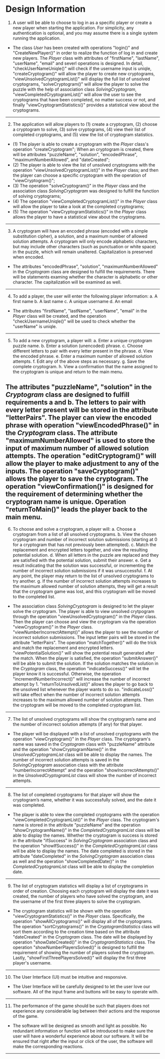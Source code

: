 # Design Information


1. A user will be able to choose to log in as a specific ​player ​or create a new player when starting the application. For simplicity, any authentication is optional, and you may assume there is a single system running the application.

* The class *User* has been created with operations "login()" and "CreateNewPlayer()" in order to realize the function of log in and create new players. The *Player* class with attributes of "firstName", "lastName", "userName", "email" and severl operations is designed. In detail, "checkUserNameUniqle()" will check if the username input is uniqle, "createCryptogram()" will allow the player to create new cryptograms, "viewUnsolvedCryptogramList()" will display the full list of unsolved cryptograms, "solveCryptogram()" will allow the player to solve the puzzle with the help of association class *SolvingCryptogram*, "viewCompletedCryptogramList()" will allow the user to see the cryptograms that have been completed, no matter success or not, and finally "viewCryptogramStatistics()" provides a statistical view about the cryptograms.
-----

2. The application will allow ​players ​to (1) create a cryptogram, (2) choose a cryptogram to solve, (3) solve cryptograms, (4) view their ​list of completed cryptograms​, and (5) view the ​list of cryptogram statistics​.

* (1) The player is able to create a cryptogram with the *Player* class's operation "createCryptogram"; When an cryptogram is created, there will be attributes "puzzleName", "solution", "encodedPhrase", "maximumNumberAllowed", and "dateCreated";
* (2) The player is able to view the list of unsolved cryptograms with the operation "viewUnsolvedCryptogramList()" in the *Player* class; and then the player can choose a specific cryptogram with the operation of "viewCryptogram()";
* (3) The operation "solveCryptogram()" in the *Player* class and the association class *SolvingCryptogram* was designed to fulfill the function of solving cryptograms;
* (4) The operation "viewCompletedCryptogramList()" in the *Player* class will allow the player to take a look at the completed cryptograms;
* (5) The operation "viewCryptogramStatistics()" in the *Player* class allows the player to have a statistical view about the cryptograms.
-----

3. A cryptogram will have an encoded phrase (encoded with a simple substitution cipher), a solution, and a maximum number of allowed solution attempts. A cryptogram will only encode alphabetic characters, but may include other characters (such as punctuation or white space) in the puzzle, which will remain unaltered. Capitalization is preserved when encoded.

* The attributes "encodedPhrase", "solution", "maximumNumberAllowed" in the *Cryptogram* class are designed to fulfill the requirements. There will be statements examing whether the character is alphabetic or other character. The capitalization will be examined as well.
-----

4. To add a player, the user will enter the following player information:
a. A first name
b. A last name
c. A unique username
d. An email

* The attributes "firstName", "lastName", "userName", "email" in the *Player* class will be created, and the operation "checkUsernameUniqle()" will be used to check whether the "userName" is uniqle.
-----

5. To add a new cryptogram, a player will:
a. Enter a unique cryptogram puzzle name.
b. Enter a solution (unencoded) phrase.
c. Choose different letters to pair with every letter present in the phrase.
d. View the encoded phrase.
e. Enter a maximum number of allowed solution attempts.
f. Edit any of the above steps as necessary.
g. Save the complete cryptogram.
h. View a confirmation that the name assigned to the cryptogram is unique and
return to the main menu.

The attributes "puzzleName", "solution" in the *Cryptogram* class are designed to fulfill requirements a and b. The letters to pair with every letter present will be stored in the attribute "letterPairs". The player can view the encoded phrase with operation "viewEncodedPhrase()" in the *Cryptogram* class. The attribute "maximumNumberAllowed" is used to store the input of maximum number of allowed solution attempts. The operation "editCryptogram()" will allow the player to make adjustment to any of the inputs. The operation "saveCryptogram()" allows the player to save the cryptogram. The operation "viewConfirmation()" is designed for the requirement of determining whether the cryptogram name is unique. Operation "returnToMain()" leads the player back to the main menu.
-----

6. To choose and solve a cryptogram, a player will:
a. Choose a cryptogram from a list of all unsolved cryptograms.
b. View the chosen cryptogram and number of incorrect solution submissions
(starting at 0 for a cryptogram that has not previously been attempted).
c. Match the replacement and encrypted letters together, and view the resulting
potential solution.
d. When all letters in the puzzle are replaced and they are satisfied with the
potential solution, submit their answer.
e. Get a result indicating that the solution was successful, or incrementing the
number of incorrect solution submissions if it was unsuccessful.
f. At any point, the player may return to the list of unsolved cryptograms to try
another.
g. If the number of incorrect solution attempts increases to the maximum allowed
number of solution attempts, they will get a result that the cryptogram game was lost, and this cryptogram will be moved to the completed list.

* The association class *SolvingCryptogram* is designed to let the player solve the cryptogram. The player is able to view unsolved crytpogram through the operation "viewUnsolvedCryptogram()" in the *Player* class. Then the player can choose and view the cryptogram via the operation "viewCryptogram()" in the *Player* class. "viewNumberIncorrectAttempt()" allows the player to see the number of incorrect solution submissions. The input letter pairs will be stored in the attribute "letterPairs". The operation "matchTogether()" will do the trick and match the replacement and encrypted letters. "viewPotentialSolution()" will show the potential result generated after the match. When the player is satisfied, the operation "submitAnswer()" will be able to submit the solution. If the solution matches the solution in the *Cryptogram* class, the operation "indicateSuccess()" will let the player know it is successful. Otherwise, the operation "incrementNumberIncorrect()" will increase the number of incorrect attempt by 1. "returnToUnsolvedList()" allows the player to go back to the unsolved list whenever the player wants to do so. "indicateLoss()" will take effect when the number of incorrect solution attempts increases to the maximum allowed number of solution attempts. Then the cryptogram will be moved to the completed cryptogram list.
-----

7. The list of unsolved cryptograms will show the cryptogram’s name and the number of incorrect solution attempts (if any) for that player.

* The player will be displayed with a list of unsolved cryptograms with the operation "viewCryptogram()" in the *Player* class. The cryptogram's name was saved in the *Cryptogram* class with "puzzleName" attribute and the operation "showCryptogramName()" in the *UnsolvedCryptogramList* class will be able to display the names. The number of incorrect solution attempts is saved in the *SolvingCryptogram* association class with the attribute "numberIncorrectAttempt" and the operation "showIncorrectAttempts()" in the *UnsolvedCryptogramList* class will show the number of incorrect attempts.
-----

8. The list of completed cryptograms for that player will show the cryptogram’s name, whether it was successfully solved, and the date it was completed.

* The player is able to view the completed cryptograms with the operation "viewCompletedCryptogramList()" in the *Player* class. The cryptogram's name is stored in the attribute "puzzleName" and the operation "showCryptogramName()" in the *CompletedCryptogramList* class will be able to display the names. Whether the cryptogram is success is stored in the attribute "ifSuccess" in *SolvingCryptogram* association class and the operation "showIfSuccess()" in the *CompletedCryptogramList* class will be able to display the names. The date completed is stored in the attribute "dateCompleted" in the *SolvingCryptogram* association class as well and the operation "showCompletedDate()" in the *CompletedCryptogramList* class will be able to display the completion date.
-----

9. The list of cryptogram statistics will display a list of cryptograms in order of creation. Choosing each cryptogram will display the date it was created, the number of players who have solved the cryptogram, and the username of the first three players to solve the cryptogram.

* The cryptogram statistics will be shown with the operation "viewCryptogramStatistics()" in the *Player* class. Specifically, the operation "showAllCryptograms()" will display all of the cryptograms. The operation "sortCryptograms()" in the *CryptogramStatistics* class will sort them according to the creation time based on the attribute "dateCreated" in the *Cryptogram* class. The date will be displayed by operation "showDateCreated()" in the *CryptogramStatistics* class. The operation "showNumberPlayersSolved()" is designed to fulfill the requirement of showing the number of players solved the cryptogram. Lastly, "showFirstThreePlayersSolved()" will display the first three player's username.
-----

10. The User Interface (UI) must be intuitive and responsive.

* The User Interface will be carefully designed to let the user love our software. All of the input frame and buttons will be easy to operate with.
-----

11. The performance of the game should be such that players does not experience any considerable lag between their actions and the response of the game.

* The software will be designed as smooth and light as possible. No redundant information or function will be introduced to make sure the user will have a wonderful experience about our software. It will be ensured that right after the input or click of the user, the software will make the corresponding reactions.
-----

